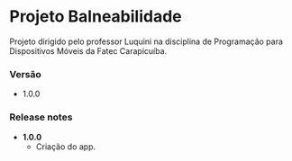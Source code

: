 # Projeto Balneabilidade
Projeto dirigido pelo professor Luquini na disciplina de Programação para Dispositivos Móveis da Fatec Carapicuíba.

### Versão
  - 1.0.0

### Release notes   

  - **1.0.0**
    - Criação do app.